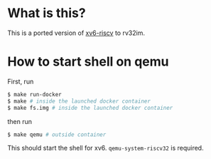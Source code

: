 # What is this?
This is a ported version of [xv6-riscv](https://github.com/mit-pdos/xv6-riscv/) to rv32im.

# How to start shell on qemu
First, run
```bash
$ make run-docker
$ make # inside the launched docker container
$ make fs.img # inside the launched docker container
```
then run
```bash
$ make qemu # outside container
```
This should start the shell for xv6.
`qemu-system-riscv32` is required.
